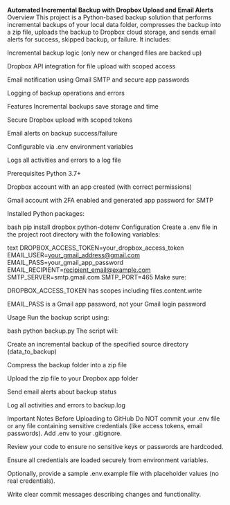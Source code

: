 **Automated Incremental Backup with Dropbox Upload and Email Alerts** 
Overview 
This project is a Python-based backup solution that performs incremental backups of your local data folder, compresses the backup into a zip file, uploads the backup to Dropbox cloud storage, and sends email alerts for success, skipped backup, or failure. It includes:

Incremental backup logic (only new or changed files are backed up)

Dropbox API integration for file upload with scoped access

Email notification using Gmail SMTP and secure app passwords

Logging of backup operations and errors

Features Incremental backups save storage and time

Secure Dropbox upload with scoped tokens

Email alerts on backup success/failure

Configurable via .env environment variables

Logs all activities and errors to a log file

Prerequisites Python 3.7+

Dropbox account with an app created (with correct permissions)

Gmail account with 2FA enabled and generated app password for SMTP

Installed Python packages:

bash pip install dropbox python-dotenv Configuration Create a .env file in the project root directory with the following variables:

text DROPBOX_ACCESS_TOKEN=your_dropbox_access_token EMAIL_USER=your_gmail_address@gmail.com EMAIL_PASS=your_gmail_app_password EMAIL_RECIPIENT=recipient_email@example.com SMTP_SERVER=smtp.gmail.com SMTP_PORT=465 Make sure:

DROPBOX_ACCESS_TOKEN has scopes including files.content.write

EMAIL_PASS is a Gmail app password, not your Gmail login password

Usage Run the backup script using:

bash python backup.py The script will:

Create an incremental backup of the specified source directory (data_to_backup)

Compress the backup folder into a zip file

Upload the zip file to your Dropbox app folder

Send email alerts about backup status

Log all activities and errors to backup.log

Important Notes Before Uploading to GitHub Do NOT commit your .env file or any file containing sensitive credentials (like access tokens, email passwords). Add .env to your .gitignore.

Review your code to ensure no sensitive keys or passwords are hardcoded.

Ensure all credentials are loaded securely from environment variables.

Optionally, provide a sample .env.example file with placeholder values (no real credentials).

Write clear commit messages describing changes and functionality.
